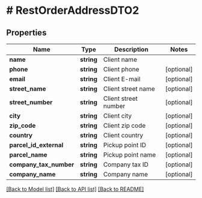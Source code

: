 # # RestOrderAddressDTO2

## Properties

Name | Type | Description | Notes
------------ | ------------- | ------------- | -------------
**name** | **string** | Client name |
**phone** | **string** | Client phone | [optional]
**email** | **string** | Client E-mail | [optional]
**street_name** | **string** | Client street name | [optional]
**street_number** | **string** | Client street number | [optional]
**city** | **string** | Client city | [optional]
**zip_code** | **string** | Client zip code | [optional]
**country** | **string** | Client country | [optional]
**parcel_id_external** | **string** | Pickup point ID | [optional]
**parcel_name** | **string** | Pickup point name | [optional]
**company_tax_number** | **string** | Company tax ID | [optional]
**company_name** | **string** | Company name | [optional]

[[Back to Model list]](../../README.md#models) [[Back to API list]](../../README.md#endpoints) [[Back to README]](../../README.md)
